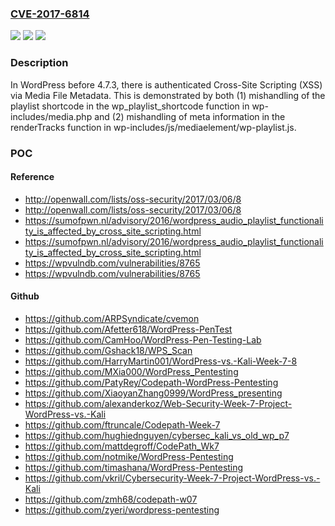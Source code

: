 ### [CVE-2017-6814](https://cve.mitre.org/cgi-bin/cvename.cgi?name=CVE-2017-6814)
![](https://img.shields.io/static/v1?label=Product&message=n%2Fa&color=blue)
![](https://img.shields.io/static/v1?label=Version&message=n%2Fa&color=blue)
![](https://img.shields.io/static/v1?label=Vulnerability&message=n%2Fa&color=brighgreen)

### Description

In WordPress before 4.7.3, there is authenticated Cross-Site Scripting (XSS) via Media File Metadata. This is demonstrated by both (1) mishandling of the playlist shortcode in the wp_playlist_shortcode function in wp-includes/media.php and (2) mishandling of meta information in the renderTracks function in wp-includes/js/mediaelement/wp-playlist.js.

### POC

#### Reference
- http://openwall.com/lists/oss-security/2017/03/06/8
- http://openwall.com/lists/oss-security/2017/03/06/8
- https://sumofpwn.nl/advisory/2016/wordpress_audio_playlist_functionality_is_affected_by_cross_site_scripting.html
- https://sumofpwn.nl/advisory/2016/wordpress_audio_playlist_functionality_is_affected_by_cross_site_scripting.html
- https://wpvulndb.com/vulnerabilities/8765
- https://wpvulndb.com/vulnerabilities/8765

#### Github
- https://github.com/ARPSyndicate/cvemon
- https://github.com/Afetter618/WordPress-PenTest
- https://github.com/CamHoo/WordPress-Pen-Testing-Lab
- https://github.com/Gshack18/WPS_Scan
- https://github.com/HarryMartin001/WordPress-vs.-Kali-Week-7-8
- https://github.com/MXia000/WordPress_Pentesting
- https://github.com/PatyRey/Codepath-WordPress-Pentesting
- https://github.com/XiaoyanZhang0999/WordPress_presenting
- https://github.com/alexanderkoz/Web-Security-Week-7-Project-WordPress-vs.-Kali
- https://github.com/ftruncale/Codepath-Week-7
- https://github.com/hughiednguyen/cybersec_kali_vs_old_wp_p7
- https://github.com/mattdegroff/CodePath_Wk7
- https://github.com/notmike/WordPress-Pentesting
- https://github.com/timashana/WordPress-Pentesting
- https://github.com/vkril/Cybersecurity-Week-7-Project-WordPress-vs.-Kali
- https://github.com/zmh68/codepath-w07
- https://github.com/zyeri/wordpress-pentesting

